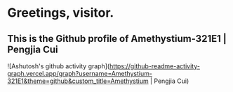 # Greetings, visitor. 

## This is the Github profile of **Amethystium-321E1 | Pengjia Cui**

<!--
**Amethystium-321E1/Amethystium-321E1** is a ✨ _special_ ✨ repository because its `README.md` (this file) appears on your GitHub profile.

Here are some ideas to get you started:

- 🔭 I’m currently working on ...
- 🌱 I’m currently learning ...
- 👯 I’m looking to collaborate on ...
- 🤔 I’m looking for help with ...
- 💬 Ask me about ...
- 📫 How to reach me: ...
- 😄 Pronouns: ...
- ⚡ Fun fact: ...
-->

![Ashutosh's github activity graph](https://github-readme-activity-graph.vercel.app/graph?username=Amethystium-321E1&theme=github&custom_title=Amethystium \| Pengjia Cui)
